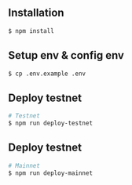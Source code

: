 ## Installation

```bash
$ npm install
```

## Setup env & config env

```bash
$ cp .env.example .env
```

## Deploy testnet

```bash
# Testnet
$ npm run deploy-testnet
```
## Deploy testnet

```bash
# Mainnet
$ npm run deploy-mainnet
```